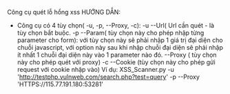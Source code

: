 Công cụ quét lỗ hổng xss
HƯỚNG DẪN:
- Công cụ có 4 tùy chọn( -u, -p, --Proxy, -c):
	-u --Url( Url cần quét - là tùy chọn bắt buộc.
	-p --Param( tùy chọn này cho phép nhập từng parameter cho form): với tùy chọn này sẽ phải nhập 1 giá trị đại diện cho chuỗi 
javascript, với option này sau khi nhập chuỗi đại diện sẽ phải nhập ít nhất 1 chuỗi đại diện này vào 1 parameter nào đó.
	--Proxy ( tùy chọn này cho phép quét với proxy)
	-c --Cookie (tùy chọn này cho phép gửi request với cookie nhập vào)
Ví dụ: XSS_Scanner.py -u 'http://testphp.vulnweb.com/search.php?test=query' -p --Proxy 'HTTPS://115.77.191.180:53281'

